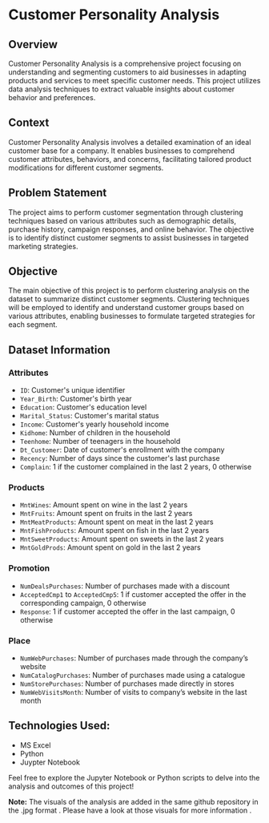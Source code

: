 # Customer Personality Analysis

## Overview
Customer Personality Analysis is a comprehensive project focusing on understanding and segmenting customers to aid businesses in adapting products and services to meet specific customer needs. This project utilizes data analysis techniques to extract valuable insights about customer behavior and preferences.

## Context
Customer Personality Analysis involves a detailed examination of an ideal customer base for a company. It enables businesses to comprehend customer attributes, behaviors, and concerns, facilitating tailored product modifications for different customer segments.

## Problem Statement
The project aims to perform customer segmentation through clustering techniques based on various attributes such as demographic details, purchase history, campaign responses, and online behavior. The objective is to identify distinct customer segments to assist businesses in targeted marketing strategies.

## Objective
The main objective of this project is to perform clustering analysis on the dataset to summarize distinct customer segments. Clustering techniques will be employed to identify and understand customer groups based on various attributes, enabling businesses to formulate targeted strategies for each segment.

## Dataset Information
### Attributes
- `ID`: Customer's unique identifier
- `Year_Birth`: Customer's birth year
- `Education`: Customer's education level
- `Marital_Status`: Customer's marital status
- `Income`: Customer's yearly household income
- `Kidhome`: Number of children in the household
- `Teenhome`: Number of teenagers in the household
- `Dt_Customer`: Date of customer's enrollment with the company
- `Recency`: Number of days since the customer's last purchase
- `Complain`: 1 if the customer complained in the last 2 years, 0 otherwise

### Products
- `MntWines`: Amount spent on wine in the last 2 years
- `MntFruits`: Amount spent on fruits in the last 2 years
- `MntMeatProducts`: Amount spent on meat in the last 2 years
- `MntFishProducts`: Amount spent on fish in the last 2 years
- `MntSweetProducts`: Amount spent on sweets in the last 2 years
- `MntGoldProds`: Amount spent on gold in the last 2 years

### Promotion
- `NumDealsPurchases`: Number of purchases made with a discount
- `AcceptedCmp1` to `AcceptedCmp5`: 1 if customer accepted the offer in the corresponding campaign, 0 otherwise
- `Response`: 1 if customer accepted the offer in the last campaign, 0 otherwise

### Place
- `NumWebPurchases`: Number of purchases made through the company’s website
- `NumCatalogPurchases`: Number of purchases made using a catalogue
- `NumStorePurchases`: Number of purchases made directly in stores
- `NumWebVisitsMonth`: Number of visits to company’s website in the last month

## Technologies Used: 
- MS Excel
- Python 
- Juypter Notebook
   
Feel free to explore the Jupyter Notebook or Python scripts to delve into the analysis and outcomes of this project!

**Note:**  The visuals of the analysis are added in the same github repository in the .jpg format . Please have a look at those visuals for more information .



